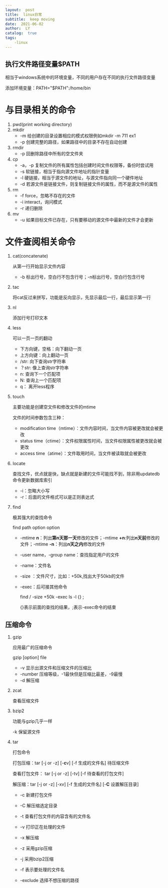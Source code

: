 ```yaml
---
layout:  post
title:  linux日常
subtitle:  keep moving
date:  2021-06-02
author:  LY
catalog:  true
tags:
    -linux
---
```


## 执行文件路径变量$PATH

相当于windows系统中的环境变量，不同的用户存在不同的执行文件路径变量

添加环境变量：PATH="$PATH":/home/bin



# 与目录相关的命令

1. pwd(print working directory)
2. mkdir
   * -m 给创建的目录设置相应的模式权限例如mkdir -m 711 ex1
   * -p 创建完整的路径，如果路径中的目录不存在自动创建
3. rmdir
   * -p 回删除路径中所有的空文件夹
4. cp
   * -a，-p 复制文件的所有属性包括创建时间文件权限等，备份时尝试用
   * -s 软链接，相当于指向源文件地址的指针变量
   * -l 硬链接，相当于源文件的地址，与源文件指向同一个硬件地址
   * -d 若源文件是链接文件，则复制链接文件的属性，而不是源文件的属性
5. rm
   * -f force，忽略不存在的文件
   * -i interact，询问模式
   * -r 递归删除
6. mv
   * -u 如果目标文件已存在，只有要移动的源文件中最新的文件才会更新

# 文件查阅相关命令

1. cat(concatenate)

   从第一行开始显示文件内容

   * -b 标出行号，空白行不包含行号；-n标出行号，空白行包含行号

2. tac

   将cat反过来拼写，功能是反向显示，先显示最后一行，最后显示第一行

3. nl

   添加行号打印文本

4. less

   可以一页一页的翻动

   * 下方向键，空格：向下翻动一页
   * 上方向键：向上翻动一页
   * /str: 向下查询str字符串
   * ？str: 像上查询str字符串
   * n: 查询下一个匹配项
   * N: 查询上一个匹配项
   * q： 离开less程序

5. touch

   主要功能是创建空文件和修改文件的mtime

   文件的时间参数包含三种：

   * modification time（mtime）：文件内容时间，当文件内容被更改就会被更改
   * status time（ctime）：文件权限属性时间，当文件权限属性被更改就会被更改
   * access time（atime）：文件取用时间，当文件被读取就会被更改
   
6. locate

   查找文件，优点就是快，缺点就是新建的文件可能找不到，除非用updatedb命令更新数据库索引

   * -i：忽略大小写
   * -r：后面的文件格式可以是正则表达式

7. find

   极其强大的查找命令

   find path option option

   * -mtime **n**：列出**第n天那一天**修改的文件；-mtime **+n**:列出**n天前**修改的文件；-mtime **-n**：列出**n天之内**修改的文件

   * -user name，-group name：查找指定用户的文件

   * -name：文件名

   * -size ：文件尺寸，比如：+50k,找出大于50kb的文件

   * -exec：后可接其他命令

     find / -size +50k -exec ls -l {} \;

     {}表示前面的查找的结果，\;表示-exec命令的结束

## 压缩命令

1. gzip

   应用最广的压缩命令

   gzip [option] file

   * -v 显示出源文件和压缩文件的压缩比
   * -number 压缩等级，-1最快但是压缩比最差，-9最慢
   * -d 解压缩

2. zcat

   查看压缩文件

3. bzip2

   功能与gzip几乎一样

   -k 保留源文件

4. tar

   打包命令

   打包压缩：tar [-j or -z] [-**c**v] [-f 生成的文件名] 待压缩文件

   查看打包文件： tar [-j or -z] [-tv] [-f 待查看的打包文件]

   解压缩：tar [-j or -z] [-xv] [-f 生成的文件名] [-**C** 设置解压目录]

   * -c 新建打包文件

   * -C 解压缩选定目录

   * -t 查看打包文件的内容含有的文件名

   * -v 打印正在处理的文件

   * -x 解压缩

   * -z 采用gzip压缩

   * -j 采用bzip2压缩

   * -f 表示要处理的文件名

   * -exclude 选择不想压缩的路径

     